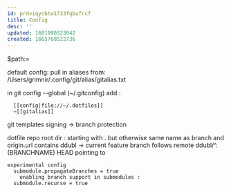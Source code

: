 ```yaml
---
id: prdviqyc6tw1733fqbufrcf
title: Config
desc: ''
updated: 1681990323042
created: 1665768522736
---
```

$path:=

default config:
pull in aliases from:
/Users/grimnir/.config/git/alias/gitalias.txt

in git config --global (~/.gitconfig)
add :
```mermaid
  [[config|file://~/.dotfiles]]
  ~[[gitalias]]
```


git templates signing
-> branch protection


dotfile repo
  root dir : starting with .
    but otherwise same name as branch
    and origin.url contains ddubl
    -> current feature branch follows remote ddubl/^.(BRANCHNAME)
    HEAD pointing to

    experimental config
      submodule.propagateBranches = true
        enabling branch support in submodules :
      submodule.recurse = true